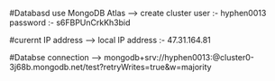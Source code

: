 #Databasd use MongoDB Atlas
--> create cluster
user :- hyphen0013
password :- s6FBPUnCrkKh3bid

#curernt IP address 
--> local IP address :- 47.31.164.81

#Databse connection
--> mongodb+srv://hyphen0013:<password>@cluster0-3j68b.mongodb.net/test?retryWrites=true&w=majority